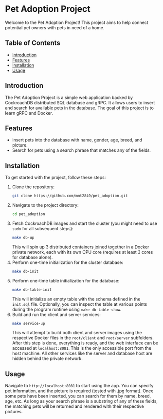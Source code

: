 # Pet Adoption Project

Welcome to the Pet Adoption Project! This project aims to help connect potential pet owners with pets in need of a home.

## Table of Contents

- [Introduction](#introduction)
- [Features](#features)
- [Installation](#installation)
- [Usage](#usage)

## Introduction

The Pet Adoption Project is a simple web application backed by CockroachDB distributed SQL database and gRPC. It allows users to insert and search for available pets in the database. The goal of this project is to learn gRPC and Docker.

## Features

- Insert pets into the database with name, gender, age, breed, and picture.
- Search for pets using a search phrase that matches any of the fields.

## Installation

To get started with the project, follow these steps:

1. Clone the repository:
   ```bash
   git clone https://github.com/mmt2849/pet_adoption.git
   ```
2. Navigate to the project directory:
   ```bash
   cd pet_adoption
   ```
3. Fetch CockroachDB images and start the cluster (you might need to use `sudo` for all subsequent steps):
   ```bash
   make db-up
   ```
   This will spin up 3 distributed containers joined together in a Docker private network, each with its own CPU core (requires at least 3 cores for database alone).
4. Perform one-time initialization for the cluster database:
   ```bash
   make db-init
   ```
5. Perform one-time table initialization for the database:
   ```bash
   make db-table-init
   ```
   This will initialize an empty table with the schema defined in the `init.sql` file. Optionally, you can inspect the table at various points during the program runtime using `make db-table-show`.
6. Build and run the client and server services:
   ```bash
   make service-up
   ```
   This will attempt to build both client and server images using the respective Docker files in the `root/client` and `root/server` subfolders. After this step is done, everything is ready, and the web interface can be accessed at `localhost:8081`. This is the only accessible port from the host machine. All other services like the server and database host are hidden behind the private network.

## Usage

Navigate to `http://localhost:8081` to start using the app. You can specify pet information, and the picture is required (tested with .jpg format). Once some pets have been inserted, you can search for them by name, breed, age, etc. As long as your search phrase is a substring of any of these fields, the matching pets will be returned and rendered with their respective pictures.
